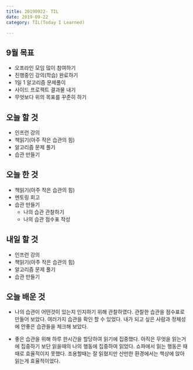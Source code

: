 ```yaml
---
title: 20190922- TIL
date: 2019-09-22
category: TIL(Today I Learned)

---
```


## 9월 목표

- 오프라인 모임 많이 참여하기
- 진행중인 강의(학습) 완료하기
- 1일 1 알고리즘 문제풀이
- 사이드 프로젝트 결과물 내기
- 무엇보다 위의 목표를 꾸준히 하기

## 오늘 할 것

- 인프런 강의
- 책읽기(아주 작은 습관의 힘)
- 알고리즘 문제 풀기
- 습관 만들기


## 오늘 한 것

- 책읽기(아주 작은 습관의 힘)
- 멘토링 회고
- 습관 만들기
  - 나의 습관 관찰하기
  - 나의 습관 점수표 작성 

## 내일 할 것

- 인프런 강의
- 책읽기(아주 작은 습관의 힘)
- 알고리즘 문제 풀기
- 습관 만들기

## 오늘 배운 것 

- 나의 습관이 어떤것이 있는지 인지하기 위해 관찰하였다.
  관찰한 습관을 점수표로 만들어 보았다. 여러가지 습관을 확인 할 수 있었다.
  내가 되고 싶은 사람과 정체성에 안좋은 습관들을 체크해 보았다.

- 좋은 습관을 위해 하루 한시간을 할당하여 읽기에 집중했다. 아직은 무엇을 읽는거에
  집중하기 보단 읽을때의 나의 행동에 집중하여 읽었다. 
  쇼파에서 읽는 행동은 때때로 효율적이지 못했다. 조용할때는 잘 읽혔지만 산만한 
  환경에서는 책상에 앉아 읽는게 효율적이었다.